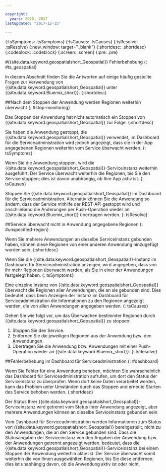 ```yaml
---

copyright:
  years: 2015, 2017
lastupdated: "2017-12-15"

---
```


<!-- Attribute definitions -->
{:tsSymptoms: .tsSymptoms}
{:tsCauses: .tsCauses}
{:tsResolve: .tsResolve}
{:new_window: target="_blank"}
{:shortdesc: .shortdesc}
{:codeblock: .codeblock}
{:screen: .screen}
{:pre: .pre}

#{{site.data.keyword.geospatialshort_Geospatial}} Fehlerbehebung 
{: #ts_geospatial}


In diesem Abschnitt finden Sie die Antworten auf einige häufig gestellte Fragen zur Verwendung von {{site.data.keyword.geospatialshort_Geospatial}} unter {{site.data.keyword.Bluemix_short}}.
{:shortdesc}

##Nach dem Stoppen der Anwendung werden Regionen weiterhin überwacht
{: #stop-monitoring}


Das Stoppen der Anwendung hat nicht automatisch ein Stoppen von {{site.data.keyword.geospatialshort_Geospatial}} zur Folge.
{:shortdesc}


Sie haben die Anwendung gestoppt, die {{site.data.keyword.geospatialshort_Geospatial}} verwendet, im Dashboard für die Serviceadministration wird jedoch angezeigt, dass die in der App angegebenen Regionen weiterhin vom Service überwacht werden.
{: tsSymptoms}


Wenn Sie die Anwendung stoppen, wird die {{site.data.keyword.geospatialshort_Geospatial}}-Serviceinstanz weiterhin ausgeführt. Der Service überwacht weiterhin die Regionen, bis Sie den Service stoppen; dies ist davon unabhängig, ob Ihre App aktiv ist.
{: tsCauses}


Stoppen Sie {{site.data.keyword.geospatialshort_Geospatial}} im Dashboard für die Serviceadministration. Alternativ können Sie die Anwendung so ändern, dass der Service mithilfe der REST-API gestoppt wird und anschließend die Änderungen per Push-Operation wieder an {{site.data.keyword.Bluemix_short}} übertragen werden.
{: tsResolve}

##Service überwacht nicht in Anwendung angegebene Regionen
{: #unspecified-region}



Wenn Sie mehrere Anwendungen an dieselbe Serviceinstanz gebunden haben, können diese Regionen von einer anderen Anwendung hinzugefügt worden sein.
{:shortdesc}



Wenn Sie die {{site.data.keyword.geospatialshort_Geospatial}}-Instanz im Dashboard für Serviceadministration anzeigen, wird angegeben, dass von ihr mehr Regionen überwacht werden, als Sie in einer der Anwendungen festgelegt haben.
{: tsSymptoms}

Eine einzelne Instanz von {{site.data.keyword.geospatialshort_Geospatial}} überwacht die Regionen aller Anwendungen, die an sie gebunden sind. Dies bedeutet, dass beim Anzeigen der Instanz im Dashboard für Serviceadministration die Informationen zu den Regionen angezeigt werden, die von allen Anwendungen angegeben werden.
{: tsCauses}

Gehen Sie wie folgt vor, um das Überwachen bestimmter Regionen durch {{site.data.keyword.geospatialshort_Geospatial}} zu stoppen:

1. Stoppen Sie den Service.
2. Entfernen Sie die jeweiligen Regionen aus der Anwendung bzw. den Anwendungen.
3. Übertragen Sie die Anwendung bzw. Anwendungen mit einer Push-Operation wieder an {{site.data.keyword.Bluemix_short}}.
{: tsResolve}


##Fehlerbehebung im Dashboard für Serviceadministration
{: #dashboard}

Wenn Sie Fehler für eine Anwendung beheben, möchten Sie wahrscheinlich das Dashboard für Serviceadministration aufrufen, um dort den Status der Serviceinstanz zu überprüfen. Wenn dort keine Daten verarbeitet werden, kann das Problem unter Umständen durch das Stoppen und erneute Starten des Service behoben werden.
{:shortdesc}

Der Status Ihrer {{site.data.keyword.geospatialshort_Geospatial}}-Serviceinstanz wird getrennt vom Status Ihrer Anwendung angezeigt, aber mehrere Anwendungen können an dieselbe Serviceinstanz gebunden sein.

Vom Dashboard für Serviceadministration werden Informationen zum Status von {{site.data.keyword.geospatialshort_Geospatial}} bereitgestellt, nicht zu den Anwendungen, die an den Service gebunden sind. Dass die Statusangaben der Serviceinstanz von den Angaben der Anwendung bzw. der Anwendungen getrennt angezeigt werden, bedeutet, dass die {{site.data.keyword.geospatialshort_Geospatial}}-Serviceinstanz bei einem Stoppen der Anwendung weiterhin aktiv ist. Der Service überwacht somit weiterhin die von Ihnen ausgewählten Regionen, bis Sie diese entfernen; dies ist unabhängig davon, ob die Anwendung aktiv ist oder nicht.
